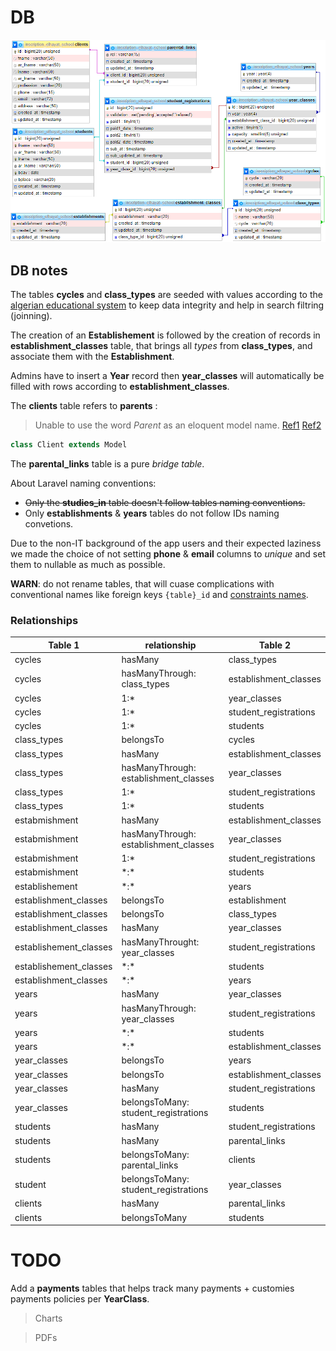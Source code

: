 DB
=

![db URL diagram](./db.png)

## DB notes

The tables **cycles** and **class_types** are seeded with values according to the [algerian educational system](https://education.gov.dz/wp-content/uploads/2015/01/RESTRUCTURATION-DU-POST-OBLIGATOIRE.jpg) to keep data integrity and help in search filtring (joinning).

The creation of an **Establishement** is followed by the creation of records in **establishment_classes** table, that brings all _types_ from **class_types**, and associate them with the **Establishment**.

Admins have to insert a **Year** record then **year_classes** will automatically be filled with rows according to **establishment_classes**.

The **clients** table refers to **parents** :

> Unable to use the word _Parent_ as an eloquent model name. [Ref1](https://laravel.com/docs/8.x/eloquent#table-names) [Ref2](https://www.php.net/manual/en/reserved.php)

```php
class Client extends Model
```

The **parental_links** table is a pure _bridge table_.

About Laravel naming conventions:

-   ~~Only the **studies_in** table doesn't follow tables naming conventions.~~
-   Only **establishments** & **years** tables do not follow IDs naming convetions.

Due to the non-IT background of the app users and their expected laziness we made the choice of not setting **phone** & **email** columns to _unique_ and set them to nullable as much as possible.

**WARN**: do not rename tables, that will cuase complications with conventional names like foreign keys `{table}_id` and [constraints names](https://laravel.com/docs/8.x/migrations#renaming-tables-with-foreign-keys).

### Relationships

| Table 1                | relationship                          | Table 2               |
|------------------------|---------------------------------------|-----------------------|
| cycles                 | hasMany                               | class_types           |
| cycles                 | hasManyThrough: class_types           | establishment_classes |
| cycles                 | 1:*                                   | year_classes          |
| cycles                 | 1:*                                   | student_registrations |
| cycles                 | 1:*                                   | students              |
| class_types            | belongsTo                             | cycles                |
| class_types            | hasMany                               | establishment_classes |
| class_types            | hasManyThrough: establishment_classes | year_classes          |
| class_types            | 1:*                                   | student_registrations |
| class_types            | 1:*                                   | students              |
| estabmishment          | hasMany                               | establishment_classes |
| estabmishment          | hasManyThrough: establishment_classes | year_classes          |
| estabmishment          | 1:*                                   | student_registrations |
| estabmishment          | \*:\*                                 | students              |
| establishement         | \*:\*                                 | years                 |
| establishment_classes  | belongsTo                             | establishment         |
| establishment_classes  | belongsTo                             | class_types           |
| establishment_classes  | hasMany                               | year_classes          |
| establishement_classes | hasManyThrought: year_classes         | student_registrations |
| establishement_classes | \*:\*                                 | students              |
| establishment_classes  | \*:\*                                 | years                 |
| years                  | hasMany                               | year_classes          |
| years                  | hasManyThrough: year_classes          | student_registrations |
| years                  | \*:\*                                 | students              |
| years                  | \*:\*                                 | establishment_classes |
| year_classes           | belongsTo                             | years                 |
| year_classes           | belongsTo                             | establishment_classes |
| year_classes           | hasMany                               | student_registrations |
| year_classes           | belongsToMany: student_registrations  | students              |
| students               | hasMany                               | student_registrations |
| students               | hasMany                               | parental_links        |
| students               | belongsToMany: parental_links         | clients               |
| student                | belongsToMany: student_registrations  | year_classes          |
| clients                | hasMany                               | parental_links        |
| clients                | belongsToMany                         | students              |

TODO
=

Add a **payments** tables that helps track many payments + customies payments policies per **YearClass**.

> Charts

> PDFs
